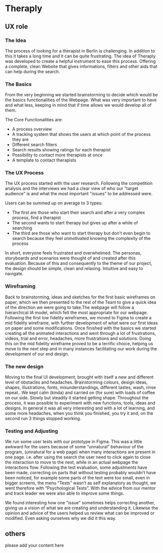 # Theraply 

## UX role

### The Idea

The process of looking for a therapist in Berlin is challenging. In addition to this it takes a long time and it can be quite frustrating. The idea of Theraply was developed to create a helpful instrument to ease this process. Offering a complete, clean Website that gives informations, filters and other aids that can help during the search. 

### The Basics

From the very beginning we started brainstorming to decide which would be the basics functionalities of the Webpage. What was very important to have and what less, keeping in mind that if time allows we would develop all of them.

The Core Functionalities are:
- A process overview
- A tracking system that shows the users at which point of the process they are
- Different search filters
- Search results showing ratings for each therapist
- Possibility to contact more therapists at once
- A template to contact therapists

### The UX Process

The UX process started with the user research. Following the competition analysis and the interviews we had a clear view of who our "target audience" is and what the most important "issues" to be addressed were. 

Users can be summed up on average to 3 types: 

- The first are those who start their search and after a very complex process, find a therapist
- The second wants to start therapy but gives up after a while of searching 
- The third are those who want to start therapy but don't even begin to search because they feel unmotivated knowing the complexity of the process 

In short, everyone feels frustrated and overwhelmed.
The personas, storyboards and scenarios were thought of and created after this evaluation. Because of this and consequently to the theme of our project, the design should be simple, clean and relaxing. Intuitive and easy to navigate.

### Wireframing

Back to brainstorming, ideas and sketches for the first basic wireframes on paper, which we then presented to the rest of the Team to give a quick idea of the direction we were going to take.The webpage will follow a hierarchical IA model, which felt the most appropriate for our webpage. 
 Following the first low fidelity wireframes, we moved to Figma to create a mid fidelity wireframe, with further development of what were our first ideas on paper and some modifications. Once finished with the basics we started creating all the animated interactions and went through a lot of frustrations, videos, trial and error, headaches, more frustrations and solutions. Doing this on the mid fidelity wireframe proved to be a terrific choice, helping us move to the next step and in many instances facilitating our work during the development of our end design.
### The new design

Moving to the final UI development, brought with itself a new and different level of obstacles and headaches. Brainstorming colours, design ideas, shapes, illustrations, fonts, misunderstandings, different tastes, wash, rinse repeat..
We kept calm (kinda) and carried on (for sure) with loads of coffee on our side. Slowly but steadily it started getting shape. Throughout the process, it was possible to experiment with new functions, tools, ideas and designs. In general it was all very interesting and with a lot of learning, and some more headaches, when you think you finished, you try it and, on the second run 3 things stopped working.

### Testing and Adjusting

We run some user tests with our prototype in Figma. This was a little awkward for the users because of some “unnatural” behaviour of the program, (unnatural for a web page) when many interactions are present in one page. i.e. after using the search the user need to click again to close the interaction to move to the next, while in an actual webpage the interactions flow. 
Following the test evaluation, some adjustments have been made, correcting on parts that without testing  probably wouldn’t have been noticed, for example some parts of the text were too small, even in bigger screens, the menu “Tests” wasn’t as self explanatory as thought, we went therefore with “Psychological Tests”. 
With the advice from our mentor and track leader we were also able to improve some things. 

We found interesting how one "issue"  sometimes helps correcting another, giving us a vision of what we are creating and understanding it. Likewise the opinion and advice of the users helped us  review what can be improved or modified. Even asking ourselves why we did it this way.

## others
please add your content here
